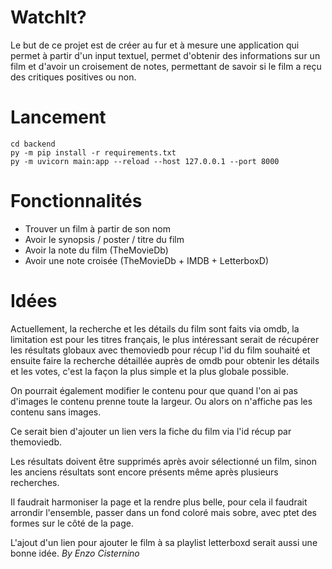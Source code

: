 # WatchIt?

Le but de ce projet est de créer au fur et à mesure une application qui permet à partir d'un input textuel, permet d'obtenir des informations sur un film et d'avoir un croisement de notes, permettant de savoir si le film a reçu des critiques positives ou non.

# Lancement

```
cd backend
py -m pip install -r requirements.txt
py -m uvicorn main:app --reload --host 127.0.0.1 --port 8000
```

# Fonctionnalités

- Trouver un film à partir de son nom
- Avoir le synopsis / poster / titre du film
- Avoir la note du film (TheMovieDb)
- Avoir une note croisée (TheMovieDb + IMDB + LetterboxD)

# Idées 

Actuellement, la recherche et les détails du film sont faits via omdb, la limitation est pour les titres français, le plus intéressant serait de récupérer les résultats globaux avec themoviedb
pour récup l'id du film souhaité et ensuite faire la recherche détaillée auprès de omdb pour obtenir les détails et les votes, c'est la façon la plus simple et la plus globale possible.

On pourrait également modifier le contenu pour que quand l'on ai pas d'images le contenu prenne toute la largeur. Ou alors on n'affiche pas les contenu sans images.

Ce serait bien d'ajouter un lien vers la fiche du film via l'id récup par themoviedb.

Les résultats doivent être supprimés après avoir sélectionné un film, sinon les anciens résultats sont encore présents même après plusieurs recherches.

Il faudrait harmoniser la page et la rendre plus belle, pour cela il faudrait arrondir l'ensemble, passer dans un fond coloré mais sobre, avec ptet des formes sur le côté de la page.

L'ajout d'un lien pour ajouter le film à sa playlist letterboxd serait aussi une bonne idée.
*By Enzo Cisternino*
